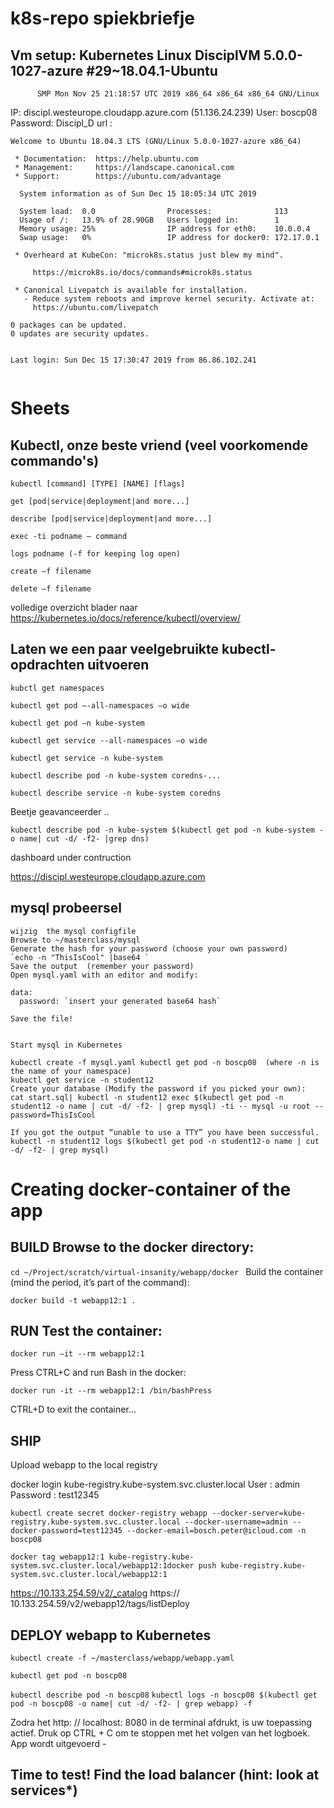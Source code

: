 # k8s-repo  spiekbriefje


## Vm setup: Kubernetes Linux DisciplVM 5.0.0-1027-azure #29~18.04.1-Ubuntu 
          SMP Mon Nov 25 21:18:57 UTC 2019 x86_64 x86_64 x86_64 GNU/Linux

IP:     discipl.westeurope.cloudapp.azure.com (51.136.24.239) 
User:   boscp08
Password: Discipl_D
url  :   


````
Welcome to Ubuntu 18.04.3 LTS (GNU/Linux 5.0.0-1027-azure x86_64)

 * Documentation:  https://help.ubuntu.com
 * Management:     https://landscape.canonical.com
 * Support:        https://ubuntu.com/advantage

  System information as of Sun Dec 15 18:05:34 UTC 2019

  System load:  0.0                Processes:              113
  Usage of /:   13.9% of 28.90GB   Users logged in:        1
  Memory usage: 25%                IP address for eth0:    10.0.0.4
  Swap usage:   0%                 IP address for docker0: 172.17.0.1

 * Overheard at KubeCon: "microk8s.status just blew my mind".

     https://microk8s.io/docs/commands#microk8s.status

 * Canonical Livepatch is available for installation.
   - Reduce system reboots and improve kernel security. Activate at:
     https://ubuntu.com/livepatch

0 packages can be updated.
0 updates are security updates.


Last login: Sun Dec 15 17:30:47 2019 from 86.86.102.241


````
 # Sheets 
 
 ## Kubectl, onze beste vriend (veel voorkomende commando's)
 
 `kubectl [command] [TYPE] [NAME] [flags] `

`get [pod|service|deployment|and more...] `

`describe [pod|service|deployment|and more...] `

`exec -ti podname – command `

`logs podname (-f for keeping log open) `

`create –f filename `

`delete –f filename  `
 
 volledige overzicht blader naar  https://kubernetes.io/docs/reference/kubectl/overview/
 
 ## Laten we een paar veelgebruikte kubectl-opdrachten uitvoeren
 
`kubctl get namespaces `

`kubectl get pod –-all-namespaces –o wide `

`kubectl get pod –n kube-system `

`kubectl get service --all-namespaces –o wide `

`kubectl get service -n kube-system `

`kubectl describe pod -n kube-system coredns-... `

`kubectl describe service -n kube-system coredns `

Beetje geavanceerder ..

`kubectl describe pod -n kube-system $(kubectl get pod -n kube-system -o name| cut -d/ -f2- |grep dns)`


 dashboard under contruction

https://discipl.westeurope.cloudapp.azure.com 
 
## mysql probeersel 
````
wijzig  the mysql configfile 
Browse to ~/masterclass/mysql 
Generate the hash for your password (choose your own password) 
`echo -n "ThisIsCool" |base64 `
Save the output  (remember your password) 
Open mysql.yaml with an editor and modify: 

data:
  password: `insert your generated base64 hash`

Save the file!  


Start mysql in Kubernetes 

kubectl create -f mysql.yaml kubectl get pod -n boscp08  (where -n is the name of your namespace)
kubectl get service -n student12 
Create your database (Modify the password if you picked your own): 
cat start.sql| kubectl -n student12 exec $(kubectl get pod -n student12 -o name | cut -d/ -f2- | grep mysql) -ti -- mysql -u root --password=ThisIsCool 

If you got the output “unable to use a TTY” you have been successful. kubectl -n student12 logs $(kubectl get pod -n student12-o name | cut -d/ -f2- | grep mysql)
````


# Creating docker-container of the app 

## BUILD Browse to the docker directory: 

`cd ~/Project/scratch/virtual-insanity/webapp/docker `
Build the container (mind the period, it’s part of the command): 

`docker build -t webapp12:1 .`

## RUN Test the container: 

`docker run –it --rm webapp12:1`

Press CTRL+C and run Bash in the docker: 

`docker run -it --rm webapp12:1 /bin/bashPress `

CTRL+D to exit the container...


##  SHIP

Upload webapp to the local registry 

docker login kube-registry.kube-system.svc.cluster.local User : admin Password : test12345 

`kubectl create secret docker-registry webapp --docker-server=kube-registry.kube-system.svc.cluster.local --docker-username=admin --docker-password=test12345 --docker-email=bosch.peter@icloud.com -n boscp08`

`docker tag webapp12:1 kube-registry.kube-system.svc.cluster.local/webapp12:1docker push kube-registry.kube-system.svc.cluster.local/webapp12:1`


https://10.133.254.59/v2/_catalog 
https:// 10.133.254.59/v2/webapp12/tags/listDeploy 


## DEPLOY webapp to Kubernetes

`kubectl create -f ~/masterclass/webapp/webapp.yaml `

`kubectl get pod -n boscp08`

`kubectl describe pod -n boscp08`
`kubectl logs -n boscp08 $(kubectl get pod -n boscp08 -o name| cut -d/ -f2- | grep webapp) -f`

Zodra het http: // localhost: 8080 in de terminal afdrukt, is uw toepassing actief.
Druk op CTRL + C om te stoppen met het volgen van het logboek. 
App wordt uitgevoerd -

## Time to test! Find the load balancer (hint: look at services*) 






 
